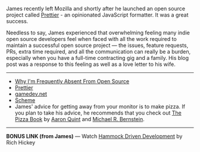 James recently left Mozilla and shortly after he launched an open source project called [Prettier](https://github.com/prettier/prettier) - an opinionated JavaScript formatter. It was a great success.

Needless to say, James experienced that overwhelming feeling many indie open source developers feel when faced with all the work required to maintain a successful open source project — the issues, feature requests, PRs, extra time required, and all the communication can really be a burden, especially when you have a full-time contracting gig and a family. His blog post was a response to this feeling as well as a love letter to his wife.

---

- [Why I'm Frequently Absent From Open Source](http://jlongster.com/Why-Frequently-Absent-Open-Source)
- [Prettier](https://github.com/prettier/prettier)
- [gamedev.net](https://www.gamedev.net/)
- [Scheme](https://en.wikipedia.org/wiki/Scheme_(programming_language))
- James' advice for getting away from your monitor is to make pizza. If you plan to take his advice, he recommends that you check out [The Pizza Book](http://make.pizza/) by [Aaron Quint](https://twitter.com/aq) and [Michael R. Bernstein](https://twitter.com/mrb_bk).

---

**BONUS LINK (from James)** — Watch [Hammock Driven Development](https://www.youtube.com/watch?v=f84n5oFoZBc) by Rich Hickey